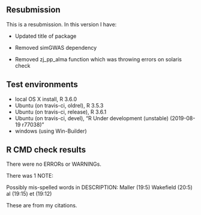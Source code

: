 ## Resubmission
This is a resubmission. In this version I have:

* Updated title of package

* Removed simGWAS dependency

* Removed zj_pp_alma function which was throwing errors on solaris check

## Test environments

-   local OS X install, R 3.6.0
-   Ubuntu (on travis-ci, oldrel), R 3.5.3
-   Ubuntu (on travis-ci, release), R 3.6.1
-   Ubuntu (on travis-ci, devel), “R Under development (unstable)
    (2019-08-19 r77038)”
-   windows (using Win-Builder)

## R CMD check results

There were no ERRORs or WARNINGs.

There was 1 NOTE:

Possibly mis-spelled words in DESCRIPTION:
  Maller (19:5)
  Wakefield (20:5)
  al (19:15)
  et (19:12)
  
These are from my citations.
